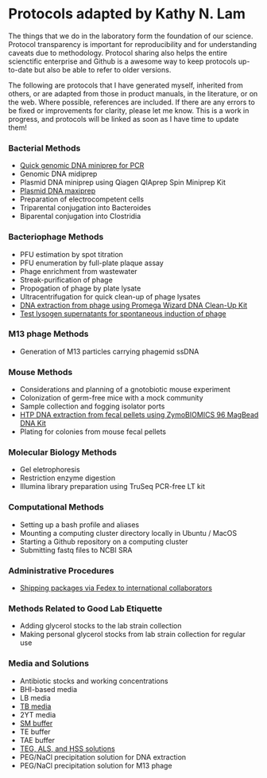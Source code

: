 # Protocols adapted by Kathy N. Lam

The things that we do in the laboratory form the foundation of our science. Protocol transparency is important for reproducibility and for understanding caveats due to methodology. Protocol sharing also helps the entire scienctific enterprise and Github is a awesome way to keep protocols up-to-date but also be able to refer to older versions. 

The following are protocols that I have generated myself, inherited from others, or are adapted from those in product manuals, in the literature, or on the web. Where possible, references are included. If there are any errors to be fixed or improvements for clarity, please let me know. This is a work in progress, and protocols will be linked as soon as I have time to update them! 


### Bacterial Methods
- [Quick genomic DNA miniprep for PCR](quick_gDNA_miniprep.md) 
- Genomic DNA midiprep
- Plasmid DNA miniprep using Qiagen QIAprep Spin Miniprep Kit
- [Plasmid DNA maxiprep](plasmid_maxiprep.md)
- Preparation of electrocompetent cells
- Triparental conjugation into Bacteroides
- Biparental conjugation into Clostridia


### Bacteriophage Methods
- PFU estimation by spot titration
- PFU enumeration by full-plate plaque assay
- Phage enrichment from wastewater
- Streak-purification of phage
- Propogation of phage by plate lysate
- Ultracentrifugation for quick clean-up of phage lysates
- [DNA extraction from phage using Promega Wizard DNA Clean-Up Kit](dna_extraction_phage_wizard_kit.md)
- [Test lysogen supernatants for spontaneous induction of phage](lysogen_supernatants_phage.md)


### M13 phage Methods
- Generation of M13 particles carrying phagemid ssDNA


### Mouse Methods
- Considerations and planning of a gnotobiotic mouse experiment
- Colonization of germ-free mice with a mock community
- Sample collection and fogging isolator ports
- [HTP DNA extraction from fecal pellets using ZymoBIOMICS 96 MagBead DNA Kit](mouse_fecal_pellets_zymobiomics_96_magbead.md)
- Plating for colonies from mouse fecal pellets


### Molecular Biology Methods
- Gel eletrophoresis
- Restriction enzyme digestion
- Illumina library preparation using TruSeq PCR-free LT kit


### Computational Methods
- Setting up a bash profile and aliases
- Mounting a computing cluster directory locally in Ubuntu / MacOS
- Starting a Github repository on a computing cluster
- Submitting fastq files to NCBI SRA


### Administrative Procedures
- [Shipping packages via Fedex to international collaborators](shipping_international.md)


### Methods Related to Good Lab Etiquette
- Adding glycerol stocks to the lab strain collection
- Making personal glycerol stocks from lab strain collection for regular use


### Media and Solutions
- Antibiotic stocks and working concentrations
- BHI-based media
- LB media
- [TB media](TB_media.md) 
- 2YT media
- [SM buffer](SM_buffer.md)
- TE buffer
- TAE buffer
- [TEG, ALS, and HSS solutions](TEG_ALS_HSS_solutions.md)
- PEG/NaCl precipitation solution for DNA extraction
- PEG/NaCl precipitation solution for M13 phage
